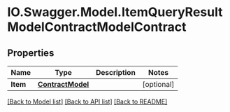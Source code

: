 # IO.Swagger.Model.ItemQueryResultModelContractModelContract
## Properties

Name | Type | Description | Notes
------------ | ------------- | ------------- | -------------
**Item** | [**ContractModel**](ContractModel.md) |  | [optional] 

[[Back to Model list]](../README.md#documentation-for-models) [[Back to API list]](../README.md#documentation-for-api-endpoints) [[Back to README]](../README.md)

